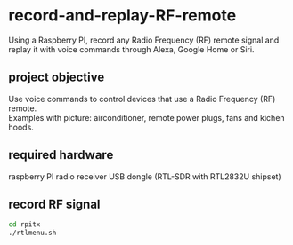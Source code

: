 # record-and-replay-RF-remote
Using a Raspberry PI, record any Radio Frequency (RF) remote signal and replay it with voice commands through Alexa, Google Home or Siri.  

## project objective

Use voice commands to control devices that use a Radio Frequency (RF) remote.   
Examples with picture: airconditioner, remote power plugs, fans and kichen hoods. 

## required hardware

raspberry PI
radio receiver USB dongle (RTL-SDR with RTL2832U shipset)

## record RF signal 
```bash
cd rpitx
./rtlmenu.sh

